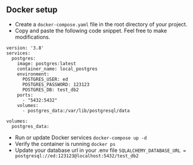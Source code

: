 ## Docker setup

- Create a `docker-compose.yaml` file in the root directory of your project.
- Copy and paste the following code snippet. Feel free to make modifications.

```
version: '3.8'
services:
  postgres:
    image: postgres:latest
    container_name: local_postgres
    environment:
      POSTGRES_USER: ed
      POSTGRES_PASSWORD: 123123
      POSTGRES_DB: test_db2
    ports:
      - "5432:5432"
    volumes:
      - postgres_data:/var/lib/postgresql/data

volumes:
  postgres_data:
```

- Run or update Docker services `docker-compose up -d`
- Verify the container is running `docker ps`
- Update your database url in your .env file `SQLALCHEMY_DATABASE_URL = postgresql://ed:123123@localhost:5432/test_db2`